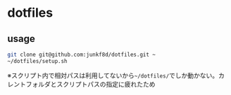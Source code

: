 # dotfiles

## usage

```sh
git clone git@github.com:junkf8d/dotfiles.git ~
~/dotfiles/setup.sh
```

※スクリプト内で相対パスは利用してないから`~/dotfiles/`でしか動かない。カレントフォルダとスクリプトパスの指定に疲れたため